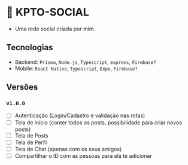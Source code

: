 # 📱 KPTO-SOCIAL
- Uma rede social criada por mim.

## Tecnologias
- Backend: `Prisma`, `Node.js`, `Typescript`, `express`, `Firebase?`
- Mobile: `React Native`, `Typescript`, `Expo`, `Firebase?`

## Versões

### `v1.0.0`
- [ ] Autenticação (Login/Cadastro e validação nas rotas)
- [ ] Tela de início (conter todos os posts, possibilidade para criar novos posts)
- [ ] Tela de Posts
- [ ] Tela de Perfil
- [ ] Tela de Chat (apenas com os seus amigos)
- [ ] Compartilhar o ID com as pessoas para ela te adicionar